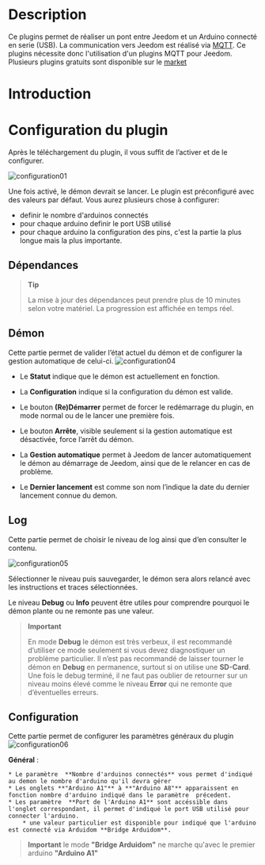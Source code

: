 
Description
===========
Ce plugins permet de réaliser un pont entre Jeedom et un Arduino connecté en serie (USB). La communication vers Jeedom est réalisé via [MQTT](https://mqtt.org/). Ce plugins nécessite donc l'utilisation d'un plugins MQTT pour Jeedom. Plusieurs plugins gratuits sont disponible sur le [market](https://www.jeedom.com/market/index.php?v=d&p=market&type=plugin&&name=mqtt)

Introduction
============

Configuration du plugin
=======================

Après le téléchargement du plugin, il vous suffit de l’activer et de le
configurer.

![configuration01](../images/configuration01.png)

Une fois activé, le démon devrait se lancer. Le plugin est préconfiguré
avec des valeurs par défaut. Vous aurez plusieurs chose à configurer:

* definir le nombre d'arduinos connectés
* pour chaque arduino definir le port USB utilisé
* pour chaque arduino la configuration des pins, c'est la partie la plus longue mais la plus importante.

Dépendances
-----------

> **Tip**
>
> La mise à jour des dépendances peut prendre plus de 10 minutes selon
> votre matériel. La progression est affichée en temps réel.

Démon
-----

Cette partie permet de valider l’état actuel du démon et de
configurer la gestion automatique de celui-ci.
![configuration04](../images/configuration04.png)

* Le **Statut** indique que le démon est actuellement en fonction.

* La **Configuration** indique si la configuration du démon
    est valide.

* Le bouton **(Re)Démarrer** permet de forcer le redémarrage du
    plugin, en mode normal ou de le lancer une première fois.

* Le bouton **Arrête**, visible seulement si la gestion automatique
    est désactivée, force l’arrêt du démon.

* La **Gestion automatique** permet à Jeedom de lancer automatiquement
    le démon au démarrage de Jeedom, ainsi que de le relancer en cas
    de problème.

* Le **Dernier lancement** est comme son nom l’indique la date du
    dernier lancement connue du demon.

Log
---

Cette partie permet de choisir le niveau de log ainsi que d’en consulter
le contenu.

![configuration05](../images/configuration05.png)

Sélectionner le niveau puis sauvegarder, le démon sera alors relancé
avec les instructions et traces sélectionnées.

Le niveau **Debug** ou **Info** peuvent être utiles pour comprendre
pourquoi le démon plante ou ne remonte pas une valeur.

> **Important**
>
> En mode **Debug** le démon est très verbeux, il est recommandé
> d’utiliser ce mode seulement si vous devez diagnostiquer un problème
> particulier. Il n’est pas recommandé de laisser tourner le démon en
> **Debug** en permanence, surtout si on utilise une **SD-Card**. 
> Une fois le debug terminé, il ne faut pas oublier de retourner sur un 
> niveau moins élevé comme le niveau **Error** qui ne remonte que 
> d’éventuelles erreurs.

Configuration
-------------

Cette partie permet de configurer les paramètres généraux du plugin
![configuration06](../images/configuration06.png)

**Général** :

    * Le paramètre  **Nombre d'arduinos connectés** vous permet d'indiqué au demon le nombre d'arduino qu'il devra gérer
    * Les onglets **"Arduino A1"** à **"Arduino A8"** apparaissent en fonction nombre d'arduino indiqué dans le paramètre  précedent.
    * Les paramètre  **Port de l'Arduino A1** sont accéssible dans l'onglet correspondant, il permet d'indiqué le port USB utilisé pour connecter l'arduino. 
        * une valeur particulier est disponible pour indiqué que l'arduino est connecté via Arduidom **Bridge Arduidom**.

> **Important**
> le mode **"Bridge Arduidom"** ne marche qu'avec le premier arduino **"Arduino A1"**
